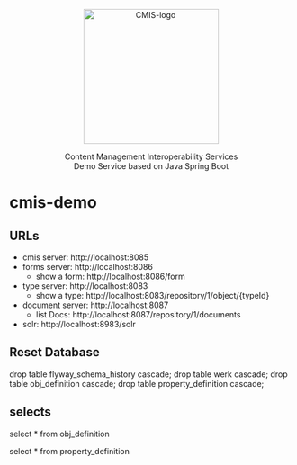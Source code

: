 

<p align="center">
  <img src="http://docs.oasis-open.org/cmis/CMIS/v1.1/os/images/cmis.png" alt="CMIS-logo" width="240">
  <div align="center">Content Management Interoperability Services</div>
  <div align="center">Demo Service based on Java Spring Boot</div>
</p>


# cmis-demo

## URLs
  * cmis server: http://localhost:8085
  * forms server: http://localhost:8086
    * show a form: http://localhost:8086/form
  * type server: http://localhost:8083
    * show a type: http://localhost:8083/repository/1/object/{typeId}
  * document server: http://localhost:8087
    * list Docs: http://localhost:8087/repository/1/documents
  * solr: http://localhost:8983/solr

## Reset Database

drop table flyway_schema_history cascade;
drop table werk cascade;
drop table obj_definition cascade;
drop table property_definition cascade;


## selects

select * from obj_definition

select * from property_definition